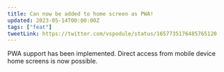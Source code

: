 ```yaml
---
title: Can now be added to home screen as PWA!
updated: 2023-05-14T00:00:00Z
tags: ["feat"]
tweetLink: https://twitter.com/vspodule/status/1657735176485765120
---
```


PWA support has been implemented. Direct access from mobile device home screens is now possible.
